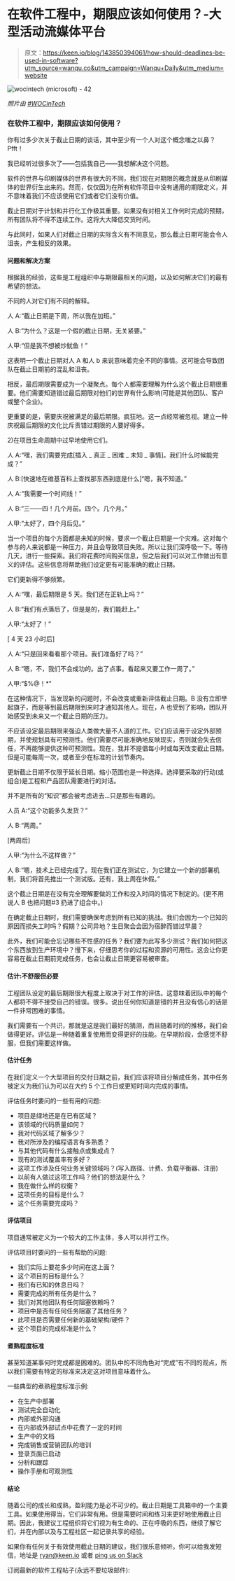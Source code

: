 # 在软件工程中，期限应该如何使用？-大型活动流媒体平台

> 原文：<https://keen.io/blog/143850394061/how-should-deadlines-be-used-in-software?utm_source=wanqu.co&utm_campaign=Wanqu+Daily&utm_medium=website>

![wocintech (microsoft) - 42](img/1b788908421f1a53f19ea96107022470.png)

*照片由* [*#WOCinTech*](https://www.flickr.com/photos/wocintechchat/)

### 在软件工程中，期限应该如何使用？

你有过多少次关于截止日期的谈话，其中至少有一个人对这个概念嗤之以鼻？Pfft！

我已经听过很多次了——包括我自己——我想解决这个问题。

软件的世界与印刷媒体的世界有很大的不同，我们现在对期限的概念就是从印刷媒体的世界衍生出来的。然而，仅仅因为在所有软件项目中没有通用的期限定义，并不意味着我们不应该使用它们或者它们没有价值。

截止日期对于计划和并行化工作极其重要。如果没有对相关工作何时完成的预期，所有团队将不得不连续工作。这将大大降低交货时间。

与此同时，如果人们对截止日期的实际含义有不同意见，那么截止日期可能会令人沮丧，产生相反的效果。

#### 问题和解决方案

根据我的经验，这些是工程组织中与期限最相关的问题，以及如何解决它们的最有希望的想法。

不同的人对它们有不同的解释。

人 A:“截止日期是下周，所以我在加班。”

人 B:“为什么？这是一个假的截止日期，无关紧要。”

人甲:“但是我不想被炒鱿鱼！”

这表明一个截止日期对人 A 和人 b 来说意味着完全不同的事情。这可能会导致团队在截止日期前的混乱和沮丧。

相反，最后期限需要成为一个凝聚点。每个人都需要理解为什么这个截止日期很重要。他们需要知道错过最后期限对他们的世界有什么影响(可能是其他团队、客户或整个企业)。

更重要的是，需要庆祝被满足的最后期限。疯狂地。这一点经常被忽视。建立一种庆祝最后期限的文化比斥责错过期限的人要好得多。

2)在项目生命周期中过早地使用它们。

人 A:“嘿，我们需要完成[插入 _ 真正 _ 困难 _ 未知 _ 事情]。我们什么时候能完成？”

人 B:[快速地在维基百科上查找那东西到底是什么]“嗯，我不知道。”

人 A:“我需要一个时间线！”

人 B:“三——四！几个月前。四个。几个月。”

人甲:“太好了，四个月后见。”

当一个项目的每个方面都是未知的时候，要求一个截止日期是一个灾难。这对每个参与的人来说都是一种压力，并且会导致项目失败。所以让我们深呼吸一下。等待几天，进行一些探索。我们将花费时间购买信息，但之后我们可以对工作做出有意义的评估。这些信息将帮助我们设定更有可能准确的截止日期。

它们更新得不够频繁。

人 A:“嘿，最后期限是 5 天。我们还在正轨上吗？”

人 B:“我们有点落后了，但是是的，我们能赶上。”

人甲:“太好了！”

[ 4 天 23 小时后]

人 A:“只是回来看看那个项目。我们准备好了吗？”

人 B:“嗯，不，我们不会成功的。出了点事。看起来又要工作一周了。”

人甲:“$%@！*"

在这种情况下，当发现新的问题时，不会改变或重新评估截止日期。B 没有立即举起旗子，而是等到最后期限到来时才通知其他人。现在，A 也受到了影响，团队开始感受到未来又一个截止日期的压力。

不应该设定最后期限来强迫人类做大量不人道的工作。它们应该用于设定外部预期，并使规划具有可预测性。他们需要尽可能准确地反映现实，否则就会失去信任，不再能够提供这种可预测性。现在，我并不提倡每小时或每天改变截止日期。但是可能每周一次，或者至少在标准的计划节奏内。

更新截止日期不仅限于延长日期。缩小范围也是一种选择。选择要采取的行动(或组合)是工程和产品团队需要进行的对话。

并不是所有的“知识”都会被考虑进去…只是那些有趣的。

人员 A:“这个功能多久发货？”

人 B:“两周。”

[两周后]

人甲:“为什么不这样做？”

人 B:“嗯，技术上已经完成了。现在我们正在测试它，为它建立一个新的部署机制，我们将首先推出一个测试版。还有，我上周在休假。”

这个截止日期是在没有完全理解要做的工作和投入时间的情况下制定的。(更不用说人 B 也把问题#3 扔进了组合中。)

在确定截止日期时，我们需要确保考虑到所有已知的挑战。我们会因为一个已知的原因而损失工时吗？假期？公司异地？生日聚会会因为宿醉而错过早晨？

此外，我们可能会忘记哪些不性感的任务？我们要为此写多少测试？我们如何把这个东西放到生产环境中？慢下来，仔细思考你的过程和资源的可用性。这会让你更容易在截止日期前完成任务，也会让截止日期更容易被审查。

#### 估计:不舒服但必要

工程团队设定的最后期限很大程度上取决于对工作的评估。这意味着团队中的每个人都将不得不接受自己的错误。很多。说出任何你知道是错的并且没有信心的话是一件非常困难的事情。

我们需要有一个共识，那就是这是我们最好的猜测，而且随着时间的推移，我们会做得更好。评估是一种随着重复使用而变得更好的技能。在早期阶段，会感觉不舒服，但我们需要这样做。

#### 估计任务

在我们定义一个大型项目的交付日期之前，我们应该将项目分解成任务，其中任务被定义为我们认为可以在大约 5 个工作日或更短时间内完成的事情。

评估任务时要问的一些有用的问题:

*   项目是绿地还是在已有区域？
*   该领域的代码质量如何？
*   我对代码区域了解多少？
*   我对所涉及的编程语言有多熟悉？
*   与其他代码有什么接触点或集成点？
*   现有的测试覆盖率有多好？
*   这项工作涉及任何业务关键领域吗？(写入路径、计费、负载平衡器、注册)
*   以前有人做过这项工作吗？他们的想法是什么？
*   我在做什么样的权衡？
*   这项任务的目标是什么？
*   这个任务需要完成吗？

#### 评估项目

项目通常被定义为一个较大的工作主体，多人可以并行工作。

评估项目时要问的一些有帮助的问题:

*   我们实际上要花多少时间在这上面？
*   这个项目的目标是什么？
*   我们有已知的休息日吗？
*   需要完成的所有任务是什么？
*   我们对其他团队有任何阻塞依赖吗？
*   项目中是否有任何任务阻塞了其他任务？
*   此项目是否需要任何新的基础架构/硬件？
*   这个项目的完成标准是什么？

#### 煮熟程度标准

甚至知道某事何时完成都是困难的。团队中的不同角色对“完成”有不同的观点，所以我们需要有特定的标准来决定这对项目意味着什么。

一些典型的煮熟程度标准示例:

*   在生产中部署
*   测试完全自动化
*   内部或外部沟通
*   在内部或外部试点中花费了一定的时间
*   生产中的文档
*   完成销售或营销团队的培训
*   登录页面已启动
*   分析和跟踪
*   操作手册和可观测性

#### 结论

随着公司的成长和成熟，盈利能力是必不可少的。截止日期是工具箱中的一个主要工具。如果使用得当，它们非常有用。但是需要时间和练习来更好地使用截止日期。因此，我建议工程组织将它们视为有生命的、正在呼吸的东西，继续了解它们，并在内部以及与工程社区一起记录共享的经验。

如果你有任何关于有效使用截止日期的建议，我们很乐意倾听。你可以给我发短信，地址是 [ryan@keen.io](mailto:ryan@keen.io) 或者 [ping us on Slack](http://slack.keen.io)

订阅最新的软件工程帖子(永远不要垃圾邮件):